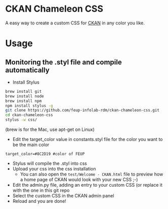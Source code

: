 # CKAN Chameleon CSS
A easy way to create a custom CSS for [CKAN](http://ckan.org) in any color you like.

# Usage

## Monitoring the .styl file and compile automatically

- Install Stylus
```bash
brew install git
brew install node
brew install npm
npm install stylus -g
git clone https://github.com/feup-infolab-rdm/ckan-chameleon-css.git
cd ckan-chameleon-css
stylus -w css/
```
(brew is for the Mac, use apt-get on Linux)

- Edit the target_color value in constants.styl file for the color you want to be the main color 
```stylus
target_color=#8C2D19 #color of FEUP
```

- Stylus will compile the .styl into css
- Upload your css into the css installation
  - You can also open the `test/Welcome - CKAN.html` file to preview how a home page of CKAN would look with your new CSS  ;-)
- Edit the admin.py file, adding an entry to your custom CSS (or replace it with the one in this git repo
- Select the custom CSS in the CKAN admin panel
- Reload and you are done!
